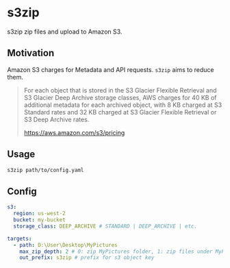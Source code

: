# s3zip

s3zip zip files and upload to Amazon S3.

## Motivation

Amazon S3 charges for Metadata and API requests. `s3zip` aims to reduce them.

> For each object that is stored in the S3 Glacier Flexible Retrieval and S3 Glacier Deep Archive storage classes, AWS charges for 40 KB of additional metadata for each archived object, with 8 KB charged at S3 Standard rates and 32 KB charged at S3 Glacier Flexible Retrieval or S3 Deep Archive rates.
>
> https://aws.amazon.com/s3/pricing

## Usage

```bash
s3zip path/to/config.yaml
```

## Config

```yaml
s3:
  region: us-west-2
  bucket: my-bucket
  storage_class: DEEP_ARCHIVE # STANDARD | DEEP_ARCHIVE | etc.

targets:
  - path: D:\User\Desktop\MyPictures
    max_zip_depth: 2 # 0: zip MyPictures folder, 1: zip files under MyPictures/*, 2: zip files under MyPictures/**/*
    out_prefix: s3zip # prefix for s3 object key
```
